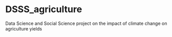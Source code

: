 # DSSS_agriculture
Data Science and Social Science project on the impact of climate change on agriculture yields

